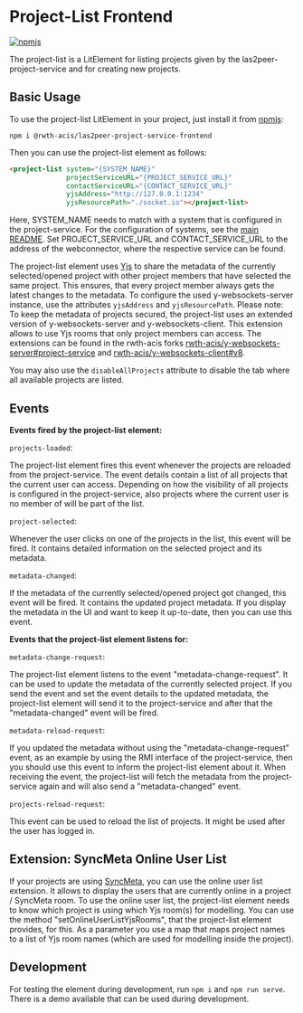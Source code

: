 # Project-List Frontend
[![npmjs](https://img.shields.io/npm/v/@rwth-acis/las2peer-project-service-frontend?color=success)](https://www.npmjs.com/package/@rwth-acis/las2peer-project-service-frontend)

The project-list is a LitElement for listing projects given by the las2peer-project-service and for creating new projects.

Basic Usage
-------------------

To use the project-list LitElement in your project, just install it from [npmjs](https://www.npmjs.com/package/@rwth-acis/las2peer-project-service-frontend):

```
npm i @rwth-acis/las2peer-project-service-frontend
```

Then you can use the project-list element as follows:

```html
<project-list system="{SYSTEM_NAME}"
              projectServiceURL="{PROJECT_SERVICE_URL}"
              contactServiceURL="{CONTACT_SERVICE_URL}"
              yjsAddress="http://127.0.0.1:1234"
              yjsResourcePath="./socket.io"></project-list>
```

Here, SYSTEM_NAME needs to match with a system that is configured in the project-service.
For the configuration of systems, see the [main README](https://github.com/rwth-acis/las2peer-project-service).
Set PROJECT_SERVICE_URL and CONTACT_SERVICE_URL to the address of the webconnector, where the respective service can be found.

The project-list element uses [Yjs](https://github.com/yjs/yjs) to share the metadata of the currently selected/opened project with other project members that have selected the same project.
This ensures, that every project member always gets the latest changes to the metadata.
To configure the used y-websockets-server instance, use the attributes `yjsAddress` and `yjsResourcePath`.
Please note: To keep the metadata of projects secured, the project-list uses an extended version of y-websockets-server and y-websockets-client.
This extension allows to use Yjs rooms that only project members can access.
The extensions can be found in the rwth-acis forks [rwth-acis/y-websockets-server#project-service](https://github.com/rwth-acis/y-websockets-server/tree/project-service) and [rwth-acis/y-websockets-client#v8](https://github.com/rwth-acis/y-websockets-client/tree/v8).


You may also use the `disableAllProjects` attribute to disable the tab where all available projects are listed.

Events
-------------

**Events fired by the project-list element:**

`projects-loaded`:

The project-list element fires this event whenever the projects are reloaded from the project-service.
The event details contain a list of all projects that the current user can access.
Depending on how the visibility of all projects is configured in the project-service, also projects where the current user is no member of will be part of the list.

`project-selected`:

Whenever the user clicks on one of the projects in the list, this event will be fired.
It contains detailed information on the selected project and its metadata.

`metadata-changed`:

If the metadata of the currently selected/opened project got changed, this event will be fired.
It contains the updated project metadata.
If you display the metadata in the UI and want to keep it up-to-date, then you can use this event.

**Events that the project-list element listens for:**

`metadata-change-request`:

The project-list element listens to the event "metadata-change-request".
It can be used to update the metadata of the currently selected project.
If you send the event and set the event details to the updated metadata, the project-list element will send it to the project-service and after that the "metadata-changed" event will be fired.

`metadata-reload-request`:

If you updated the metadata without using the "metadata-change-request" event, as an example by using the RMI interface of the project-service, then you should use this event to inform the project-list element about it.
When receiving the event, the project-list will fetch the metadata from the project-service again and will also send a "metadata-changed" event.

`projects-reload-request`:

This event can be used to reload the list of projects.
It might be used after the user has logged in.

Extension: SyncMeta Online User List
-------------------------------------------

If your projects are using [SyncMeta](https://github.com/rwth-acis/syncmeta), you can use the online user list extension.
It allows to display the users that are currently online in a project / SyncMeta room.
To use the online user list, the project-list element needs to know which project is using which Yjs room(s) for modelling.
You can use the method "setOnlineUserListYjsRooms", that the project-list element provides, for this.
As a parameter you use a map that maps project names to a list of Yjs room names (which are used for modelling inside the project).

Development
-----------------------------
For testing the element during development, run `npm i` and  `npm run serve`.
There is a demo available that can be used during development.
